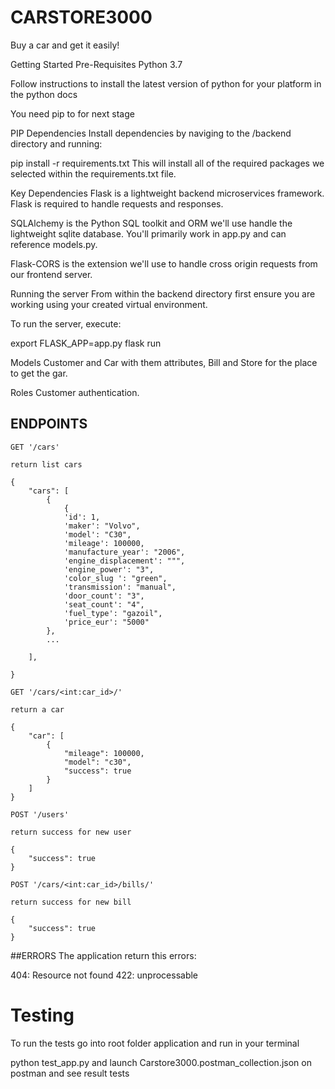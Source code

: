 
# CARSTORE3000 

Buy a car and get it easily!

Getting Started
Pre-Requisites
Python 3.7

Follow instructions to install the latest version of python for your platform in the python docs

You need pip to for next stage

PIP Dependencies
Install dependencies by naviging to the /backend directory and running:

pip install -r requirements.txt
This will install all of the required packages we selected within the requirements.txt file.

Key Dependencies
Flask is a lightweight backend microservices framework. Flask is required to handle requests and responses.

SQLAlchemy is the Python SQL toolkit and ORM we'll use handle the lightweight sqlite database. You'll primarily work in app.py and can reference models.py.

Flask-CORS is the extension we'll use to handle cross origin requests from our frontend server.

Running the server
From within the backend directory first ensure you are working using your created virtual environment.

To run the server, execute:

export FLASK_APP=app.py
flask run


Models
Customer and Car with them attributes, Bill and Store for the place to get the gar.

Roles
Customer authentication.



## ENDPOINTS

```
GET '/cars'

return list cars

{
    "cars": [
        {
            {
            'id': 1,
            'maker': "Volvo",
            'model': "C30",
            'mileage': 100000,
            'manufacture_year': "2006",
            'engine_displacement': """,
            'engine_power': "3",
            'color_slug ': "green",
            'transmission': "manual",
            'door_count': "3",
            'seat_count': "4",
            'fuel_type': "gazoil",
            'price_eur': "5000"
        },
        ...
        
    ],

}

GET '/cars/<int:car_id>/'

return a car

{
    "car": [
        {
            "mileage": 100000,
            "model": "c30",
            "success": true
        }
    ]
}

POST '/users'

return success for new user

{
    "success": true
}

POST '/cars/<int:car_id>/bills/'

return success for new bill

{
    "success": true
}
```

##ERRORS
The application return this errors:

404: Resource not found
422: unprocessable

# Testing
To run the tests go into root folder application and run in your terminal

python test_app.py
and launch Carstore3000.postman_collection.json on postman and see result tests
